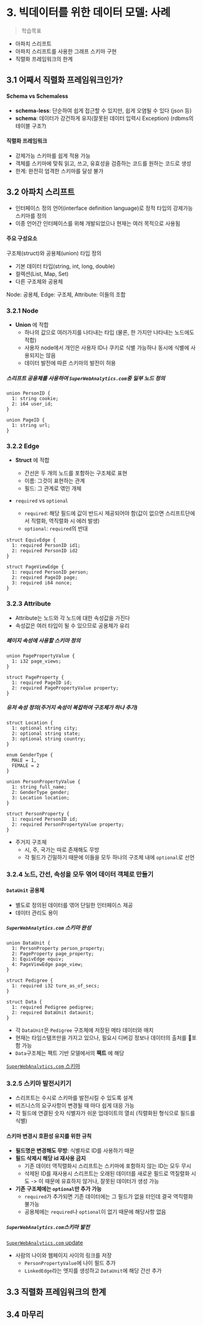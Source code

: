 # 3. 빅데이터를 위한 데이터 모델: 사례

> 학습목표
- 아파치 스리프트
- 아파치 스리프트를 사용한 그래프 스키마 구현
- 직렬화 프레임워크의 한계

## 3.1 어째서 직렬화 프레임워크인가?

#### Schema vs Schemaless
- **schema-less**: 단순하여 쉽게 접근할 수 있지만, 쉽게 오염될 수 있다 (json 등)
- **schema**: 데이터가 강건하게 유지(잘못된 데이터 입력시 Exception) (rdbms의 테이블 구조?)

#### 직렬화 프레임워크
- 강제가능 스키마를 쉽게 적용 가능
- 객체를 스키마에 맞춰 읽고, 쓰고, 유효성을 검증하는 코드를 원하는 코드로 생성
- 한계: 완전히 엄격한 스키마를 달성 불가


## 3.2 아파치 스리프트
- 인터페이스 정의 언어(interface definition language)로 정적 타입의 강제가능 스키마를 정의
- 이종 언어간 인터페이스를 위해 개발되었으나 현재는 여러 목적으로 사용됨

#### 주요 구성요소
구조체(struct)와 공용체(union) 타입 정의
- 기본 데이터 타입(string, int, long, double)
- 컬렉션(List, Map, Set)
- 다른 구조체와 공용체

Node: 공용체, Edge: 구조체, Attribute: 이들의 조합

### 3.2.1 Node
- **Union** 에 적합
  - 하나의 값으로 여러가지를 나타내는 타입 (물론, 한 가지만 나타내는 노드에도 적합)
  - 사용자 node에서 개인은 사용자 ID나 쿠키로 식별 가능하나 동시에 식별에 사용되지는 않음
  - 데이터 발전에 따른 스키마의 발전이 허용

##### 스리프트 공용체를 사용하여 `SuperWebAnalytics.com`중 일부 노드 정의  
```
union PersonID {
  1: string cookie;
  2: i64 user_id;
}

union PageID {
  1: string url;
}
```

### 3.2.2 Edge
- **Struct** 에 적합
  - 간선은 두 개의 노드를 포함하는 구조체로 표현
  - 이름: 그것이 표현하는 관계
  - 필드: 그 관계로 엮인 개체

- `required` vs `optional`
  - `required`: 해당 필드에 값이 반드시 제공되어야 함(값이 없으면 스리프트단에서 직렬화, 역직렬화 시 에러 발생)
  - `optional`: `required`의 반대

```
struct EquivEdge {
  1: required PersonID id1;
  2: required PersonID id2
}

struct PageViewEdge {
  1: required PersonID person;
  2: required PageID page;
  3: required i64 nonce;
}
```

### 3.2.3 Attribute
- Attribute는 노드와 각 노드에 대한 속성값을 가진다
- 속성값은 여러 타입이 될 수 있으므로 공용체가 유리

##### 페이지 속성에 사용할 스키마 정의
```
union PagePropertyValue {
  1: i32 page_views;
}

struct PageProperty {
  1: required PageID id;
  2: required PagePropertyValue property;
}
```

##### 유저 속성 정의(주거지 속성이 복잡하여 구조체가 하나 추가)
```
struct Location {
  1: optional string city;
  2: optional string state;
  3: optional string country;
}

enum GenderType {
  MALE = 1,
  FEMALE = 2
}

union PersonPropertyValue {
  1: string full_name;
  2: GenderType gender;
  3: Location location;
}

struct PersonProperty {
  1: required PersonID id;
  2: required PersonPropertyValue property;
}
```
- 주거지 구조체  
  - 시, 주, 국가는 따로 존재해도 무방
  - 각 필드가 긴밀하기 때문에 이들을 모두 하나의 구조체 내에 `optional`로 선언

### 3.2.4 노드, 간선, 속성을 모두 엮어 데이터 객체로 만들기
#### `DataUnit` 공용체
- 별도로 정의된 데이터를 엮어 단일한 인터페이스 제공
- 데이터 관리도 용이

##### `SuperWebAnalytics.com` 스키마 완성
```
union DataUnit {
  1: PersonProperty person_property;
  2: PageProperty page_property;
  3: EquivEdge equiv;
  4: PageViewEdge page_view;
}

struct Pedigree {
  1: required i32 ture_as_of_secs;
}

struct Data {
  1: required Pedigree pedigree;
  2: required DataUnit dataunit;
}
```
- 각 `DataUnit`은 `Pedigree` 구조체에 저장된 메타 데이터와 매치
- 현재는 타임스탬프만을 가지고 있으나, 필요시 디버깅 정보나 데이터의 출처를 포함 가능
- `Data`구조체는 팩트 기반 모델에서의 **팩트** 에 해당

[`SuperWebAnalytics.com` 스키마](../../models/schema.thrift)

### 3.2.5 스키마 발전시키기
- 스리프트는 수시로 스키마를 발전시킬 수 있도록 설계
- 비즈니스의 요구사항이 변경될 때 마다 쉽게 대응 가능
- 각 필드에 연결된 숫자 식별자가 쉬운 업데이트의 열쇠 (직렬화된 형식으로 필드를 식별)

#### 스키마 변경시 호환성 유지를 위한 규칙
- **필드명은 변경해도 무방**: 식별자로 ID를 사용하기 때문
- **필드 삭제시 해당 id 재사용 금지**
  - 기존 데이터 역직렬화시 스리프트는 스키마에 포함하지 않는 ID는 모두 무시
  - 삭제된 ID를 재사용시 스리프트는 오래된 데이터를 새로운 필드로 역질렬화 시도
    -> 이 때문에 유효하지 않거나, 잘못된 데이터가 생성 가능
- **기존 구조체에는 `optional`만 추가 가능**
  - `required`가 추가되면 기존 데이터에는 그 필드가 없을 터인데 결국 역직렬화 불가능
  - 공용체에는 `required`나 `optional`이 없기 때문에 해당사항 없음

##### `SuperWebAnalytics.com`스키마 발전
[`SuperWebAnalytics.com` update](https://github.com/masunghoon/study_big-data/commit/ef6df74127591be18c3c561809c06b08b1eadcec#diff-4114df5a2e8be2296509e296a2570a0f)
- 사람의 나이와 웹페이지 사이의 링크를 저장
  - `PersonPropertyValue`에 나이 필드 추가
  - `LinkedEdge`라는 엣지를 생성하고 `DataUnit`에 해당 간선 추가

## 3.3 직렬화 프레임워크의 한계


## 3.4 마무리

